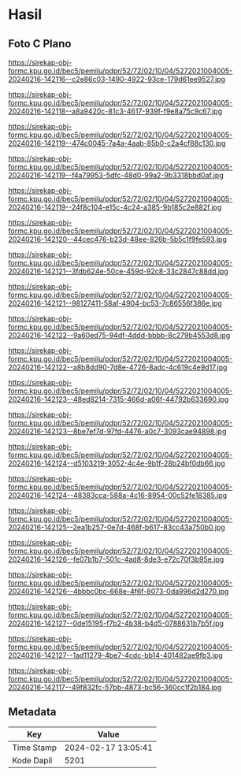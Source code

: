 # Hasil

## Foto C Plano

https://sirekap-obj-formc.kpu.go.id/bec5/pemilu/pdpr/52/72/02/10/04/5272021004005-20240216-142116--c2e86c03-1490-4922-93ce-179d61ee9527.jpg

https://sirekap-obj-formc.kpu.go.id/bec5/pemilu/pdpr/52/72/02/10/04/5272021004005-20240216-142118--a8a9420c-81c3-4617-939f-f9e8a75c9c67.jpg

https://sirekap-obj-formc.kpu.go.id/bec5/pemilu/pdpr/52/72/02/10/04/5272021004005-20240216-142119--474c0045-7a4a-4aab-85b0-c2a4cf88c130.jpg

https://sirekap-obj-formc.kpu.go.id/bec5/pemilu/pdpr/52/72/02/10/04/5272021004005-20240216-142119--f4a79953-5dfc-48d0-99a2-9b3318bbd0af.jpg

https://sirekap-obj-formc.kpu.go.id/bec5/pemilu/pdpr/52/72/02/10/04/5272021004005-20240216-142119--24f8c104-e15c-4c24-a385-9b185c2e882f.jpg

https://sirekap-obj-formc.kpu.go.id/bec5/pemilu/pdpr/52/72/02/10/04/5272021004005-20240216-142120--44cec476-b23d-48ee-826b-5b5c1f9fe593.jpg

https://sirekap-obj-formc.kpu.go.id/bec5/pemilu/pdpr/52/72/02/10/04/5272021004005-20240216-142121--3fdb624e-50ce-459d-92c8-33c2847c88dd.jpg

https://sirekap-obj-formc.kpu.go.id/bec5/pemilu/pdpr/52/72/02/10/04/5272021004005-20240216-142121--98127411-58af-4904-bc53-7c86556f386e.jpg

https://sirekap-obj-formc.kpu.go.id/bec5/pemilu/pdpr/52/72/02/10/04/5272021004005-20240216-142122--9a60ed75-94df-4ddd-bbbb-8c279b4553d8.jpg

https://sirekap-obj-formc.kpu.go.id/bec5/pemilu/pdpr/52/72/02/10/04/5272021004005-20240216-142122--a8b8dd90-7d8e-4726-8adc-4c619c4e9d17.jpg

https://sirekap-obj-formc.kpu.go.id/bec5/pemilu/pdpr/52/72/02/10/04/5272021004005-20240216-142123--48ed8214-7315-466d-a06f-44792b633690.jpg

https://sirekap-obj-formc.kpu.go.id/bec5/pemilu/pdpr/52/72/02/10/04/5272021004005-20240216-142123--8be7ef7d-97fd-4476-a0c7-3093cae94898.jpg

https://sirekap-obj-formc.kpu.go.id/bec5/pemilu/pdpr/52/72/02/10/04/5272021004005-20240216-142124--d5103219-3052-4c4e-9b1f-28b24bf0db66.jpg

https://sirekap-obj-formc.kpu.go.id/bec5/pemilu/pdpr/52/72/02/10/04/5272021004005-20240216-142124--48383cca-588a-4c16-8954-00c52fe18385.jpg

https://sirekap-obj-formc.kpu.go.id/bec5/pemilu/pdpr/52/72/02/10/04/5272021004005-20240216-142125--2ea1b257-0e7d-468f-b617-83cc43a750b0.jpg

https://sirekap-obj-formc.kpu.go.id/bec5/pemilu/pdpr/52/72/02/10/04/5272021004005-20240216-142126--fe07b1b7-501c-4ad8-8de3-e72c70f3b95e.jpg

https://sirekap-obj-formc.kpu.go.id/bec5/pemilu/pdpr/52/72/02/10/04/5272021004005-20240216-142126--4bbbc0bc-668e-4f6f-8073-0da996d2d270.jpg

https://sirekap-obj-formc.kpu.go.id/bec5/pemilu/pdpr/52/72/02/10/04/5272021004005-20240216-142127--0de15195-f7b2-4b38-b4d5-0788631b7b5f.jpg

https://sirekap-obj-formc.kpu.go.id/bec5/pemilu/pdpr/52/72/02/10/04/5272021004005-20240216-142127--1ad11279-4be7-4cdc-bb14-401482ae9fb3.jpg

https://sirekap-obj-formc.kpu.go.id/bec5/pemilu/pdpr/52/72/02/10/04/5272021004005-20240216-142117--49f832fc-57bb-4873-bc56-360cc1f2b184.jpg


## Metadata

| Key        | Value               |
| ---------- | ------------------- |
| Time Stamp | 2024-02-17 13:05:41 |
| Kode Dapil | 5201                |



